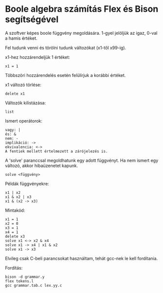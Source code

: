# Boole algebra számítás Flex és Bison segítségével

A szoftver képes boole függvény megoldására. 1-gyel jelöljük az igaz, 0-val a hamis értéket.

Fel tudunk venni és törölni tudunk változókat (x1-től x99-ig).

x1-hez hozzárendeljük 1 értéket:
```
x1 = 1
```
Többszöri hozzárendelés esetén felülírjuk a korábbi értéket.

x1 változó törlése:
```
delete x1
```
Változók kilistázása:
```
list
```

Ismert operátorok:
```
vagy: |
és: &
nem: -
implikáció: ->
ekvivalencia: <->
A fentiek mellett értelmezett a zárójelezés is.
```
A 'solve' paranccsal megoldhatunk egy adott függvényt. Ha nem ismert egy változó, akkor hibaüzenetet kapunk.
```
solve <függvény>
```
Példák függvényekre:
```
x1 | x2
x1 & x2 | x3
x1 & (x2 -> x3)
```
Mintakód:
```
x1 = 1
x2 = 0
x3 = 1
x4 = 1
delete x3
solve x1 <-> x2 & x4
solve x1 -> x4 | x1 & x2
solve x1 -> x3
```

Elvileg csak C-beli parancsokat használtam, tehát gcc-nek le kell fordítania.

Fordítás:
```
bison -d grammar.y
flex tokens.l
gcc grammar.tab.c lex.yy.c
```
